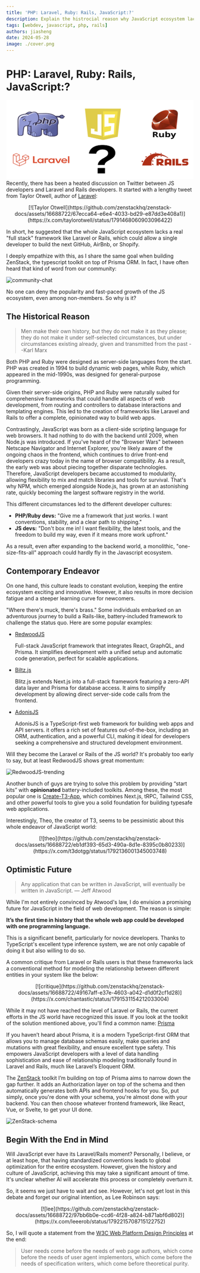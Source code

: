 ```yaml
---
title: 'PHP: Laravel, Ruby: Rails, JavaScript:?'
description: Explain the histrocial reason why JavaScript ecosystem lacks a full-stack framework like Laravel or Rails and the contemporary endeavor for challenge the status quo.  
tags: [webdev, javascript, php, rails]
authors: jiasheng
date: 2024-05-28
image: ./cover.png
---
```


# PHP: Laravel, Ruby: Rails, JavaScript:?
![Cover Image](cover.png)
Recently, there has been a heated discussion on Twitter between JS developers and Laravel and Rails developers. It started with a lengthy tweet from Taylor Otwell, author of [Laravel](https://laravel.com/):
<!-- truncate -->
<div align="center">
[![Taylor Otwell](https://github.com/zenstackhq/zenstack-docs/assets/16688722/67ecca64-e6e4-4033-bd29-e87dd3e408a1)](https://x.com/taylorotwell/status/1791468060903096422)
</div>

In short, he suggested that the whole JavaScript ecosystem lacks a real "full stack" framework like Laravel or Rails, which could allow a single developer to build the next GitHub, AirBnb, or Shopify.

I deeply empathize with this, as I share the same goal when building ZenStack, the typescript toolkit on top of Prisma ORM. In fact, I have often heard that kind of word from our community:

![community-chat](https://github.com/zenstackhq/zenstack/assets/16688722/a3c3a03a-b5af-49a6-ba79-0c8c845828d2)

No one can deny the popularity and fast-paced growth of the JS ecosystem, even among non-members. So why is it?

## The Historical Reason

> Men make their own history, but they do not make it as they please; they do not make it under self-selected circumstances, but under circumstances existing already, given and transmitted from the past --Karl Marx

Both PHP and Ruby were designed as server-side languages from the start. PHP was created in 1994 to build dynamic web pages, while Ruby, which appeared in the mid-1990s, was designed for general-purpose programming.

Given their server-side origins, PHP and Ruby were naturally suited for comprehensive frameworks that could handle all aspects of web development, from routing and controllers to database interactions and templating engines. This led to the creation of frameworks like Laravel and Rails to offer a complete, opinionated way to build web apps.

Contrastingly, JavaScript was born as a client-side scripting language for web browsers. It had nothing to do with the backend until 2009, when Node.js was introduced. If you've heard of the "Browser Wars" between Netscape Navigator and Internet Explorer, you're likely aware of the ongoing chaos in the frontend, which continues to drive front-end developers crazy today in the name of browser compatibility. As a result, the early web was about piecing together disparate technologies. Therefore, JavaScript developers became accustomed to modularity, allowing flexibility to mix and match libraries and tools for survival. That's why NPM, which emerged alongside Node.js, has grown at an astonishing rate, quickly becoming the largest software registry in the world.

This different circumstances led to the different developer cultures:

-   **PHP/Ruby devs:** "Give me a framework that just works. I want conventions, stability, and a clear path to shipping."
-   **JS devs:** "Don't box me in! I want flexibility, the latest tools, and the freedom to build my way, even if it means more work upfront."

As a result, even after expanding to the backend world, a monolithic, "one-size-fits-all" approach could hardly fly in the Javascript ecosystem.

## Contemporary Endeavor

On one hand, this culture leads to constant evolution, keeping the entire ecosystem exciting and innovative. However, it also results in more decision fatigue and a steeper learning curve for newcomers.

"Where there's muck, there's brass." Some individuals embarked on an adventurous journey to build a Rails-like, battery-included framework to challenge the status quo. Here are some popular examples:

-   [RedwoodJS](https://redwoodjs.com/)
    
    Full-stack JavaScript framework that integrates React, GraphQL, and Prisma. It simplifies development with a unified setup and automatic code generation, perfect for scalable applications.
-   [Biltz.js](https://blitzjs.com/)
    
    Blitz.js extends Next.js into a full-stack framework featuring a zero-API data layer and Prisma for database access. It aims to simplify development by allowing direct server-side code calls from the frontend.
-   [AdonisJS](https://adonisjs.com/)
    
    AdonisJS is a TypeScript-first web framework for building web apps and API servers. it offers a rich set of features out-of-the-box, including an ORM, authentication, and a powerful CLI, making it ideal for developers seeking a comprehensive and structured development environment.

Will they become the Laravel or Rails of the JS world? It's probably too early to say, but at least RedwoodJS shows great momentum:

![RedwoodJS-trending](https://github.com/zenstackhq/zenstack/assets/16688722/a9876a0b-0096-4a46-915a-a7c4edc13d30)

Another bunch of guys are trying to solve this problem by providing “start kits” with **opinionated** battery-included toolkits. Among these, the most popular one is [Create-T3-App](https://create.t3.gg/), which combines Next.js, tRPC, Tailwind CSS, and other powerful tools to give you a solid foundation for building typesafe web applications.

Interestingly, Theo, the creator of T3, seems to be pessimistic about this whole endeavor of JavaScript world:

<div align='center'>
[![theo](https://github.com/zenstackhq/zenstack-docs/assets/16688722/eb1df393-65d3-490a-8d1e-8395c0b80233)](https://x.com/t3dotgg/status/1792136001345003748)
</div>

## Optimistic Future

> Any application that can be written in JavaScript, will eventually be written in JavaScript. — Jeff Atwood

While I'm not entirely convinced by Atwood's law, I do envision a promising future for JavaScript in the field of web development. The reason is simple:

**It’s the first time in history that the whole web app could be developed with one programming language.**

This is a significant benefit, particularly for novice developers. Thanks to TypeScript's excellent type inference system, we are not only capable of doing it but also willing to do so.

A common critique from Laravel or Rails users is that these frameworks lack a conventional method for modeling the relationship between different entities in your system like the below:
<div align='center'>
[![critique](https://github.com/zenstackhq/zenstack-docs/assets/16688722/49167aff-e37e-4603-a042-d1d0f2cf1d28)](https://x.com/chantastic/status/1791531154212033004)
</div>

While it may not have reached the level of Laravel or Rails, the current efforts in the JS world have recognized this issue. If you look at the toolkit of the solution mentioned above, you'll find a common name: [Prisma](https://www.prisma.io/)

If you haven’t heard about Prisma, it is a modern TypeScript-first ORM that allows you to manage database schemas easily, make queries and mutations with great flexibility, and ensure excellent type safety. This empowers JavaScript developers with a level of data handling sophistication and ease of relationship modeling traditionally found in Laravel and Rails, much like Laravel’s Eloquent ORM.

The [ZenStack](https://zenstack.dev/) toolkit I’m building on top of Prisma aims to narrow down the gap further. It adds an Authorization layer on top of the schema and then automatically generates both APIs and frontend hooks for you. So, put simply, once you're done with your schema, you're almost done with your backend. You can then choose whatever frontend framework, like React, Vue, or Svelte, to get your UI done.

![ZenStack-schema](https://github.com/zenstackhq/zenstack/assets/16688722/43feb3ae-6d97-4ecb-b856-3695040eea7c)

## Begin With the End in Mind

Will JavaScript ever have its Laravel/Rails moment? Personally, I believe, or at least hope, that having standardized conventions leads to global optimization for the entire ecosystem. However, given the history and culture of JavaScript, achieving this may take a significant amount of time. It's unclear whether AI will accelerate this process or completely overturn it.

So, it seems we just have to wait and see. However, let's not get lost in this debate and forget our original intention, as Lee Robinson says:

<div align='center'>
[![lee](https://github.com/zenstackhq/zenstack-docs/assets/16688722/97bb6b0e-ccd6-4f28-a824-b871abf6d802)](https://x.com/leeerob/status/1792215708715122752)
</div>

So, I will quote a statement from the [W3C Web Platform Design Principles](https://www.w3.org/TR/design-principles/#priority-of-constituencies) at the end:

> User needs come before the needs of web page authors, which come before the needs of user agent implementors, which come before the needs of specification writers, which come before theoretical purity.
